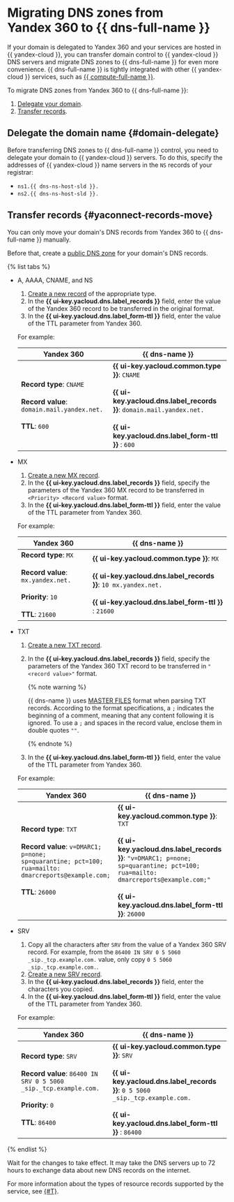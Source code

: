 # Migrating DNS zones from Yandex 360 to {{ dns-full-name }}

If your domain is delegated to Yandex 360 and your services are hosted in {{ yandex-cloud }}, you can transfer domain control to {{ yandex-cloud }} DNS servers and migrate DNS zones to {{ dns-full-name }} for even more convenience. {{ dns-full-name }} is tightly integrated with other {{ yandex-cloud }} services, such as [{{ compute-full-name }}](../../dns/concepts/compute-integration.md).

To migrate DNS zones from Yandex 360 to {{ dns-full-name }}:
1. [Delegate your domain](#domain-delegate).
1. [Transfer records](#yaconnect-records-move).

## Delegate the domain name {#domain-delegate}

Before transferring DNS zones to {{ dns-full-name }} control, you need to delegate your domain to {{ yandex-cloud }} servers. To do this, specify the addresses of {{ yandex-cloud }} name servers in the `NS` records of your registrar:


* `ns1.{{ dns-ns-host-sld }}.`
* `ns2.{{ dns-ns-host-sld }}.`



## Transfer records {#yaconnect-records-move}

You can only move your domain's DNS records from Yandex 360 to {{ dns-full-name }} manually.

Before that, create a [public DNS zone](../../dns/operations/zone-create-public.md) for your domain's DNS records.

{% list tabs %}

- A, AAAA, CNAME, and NS

   1. [Create a new record](../../dns/operations/resource-record-create.md) of the appropriate type.
   1. In the **{{ ui-key.yacloud.dns.label_records }}** field, enter the value of the Yandex 360 record to be transferred in the original format.
   1. In the **{{ ui-key.yacloud.dns.label_form-ttl }}** field, enter the value of the TTL parameter from Yandex 360.

   For example:

   | Yandex 360 | {{ dns-name }} |
   --- | ---
   | **Record type**: `CNAME`</br></br>**Record value**: `domain.mail.yandex.net.`</br></br>**TTL**: `600` | **{{ ui-key.yacloud.common.type }}**: `CNAME`</br></br>**{{ ui-key.yacloud.dns.label_records }}**: `domain.mail.yandex.net.`</br></br>**{{ ui-key.yacloud.dns.label_form-ttl }}** : `600` |

- MX

   1. [Create a new MX record](../../dns/operations/resource-record-create.md).
   1. In the **{{ ui-key.yacloud.dns.label_records }}** field, specify the parameters of the Yandex 360 MX record to be transferred in `<Priority> <Record value>` format.
   1. In the **{{ ui-key.yacloud.dns.label_form-ttl }}** field, enter the value of the TTL parameter from Yandex 360.

   For example:

   | Yandex 360 | {{ dns-name }} |
   --- | ---
   | **Record type**: `MX`</br></br>**Record value**: `mx.yandex.net.`</br></br>**Priority**: `10`</br></br>**TTL**: `21600` | **{{ ui-key.yacloud.common.type }}**: `MX`</br></br>**{{ ui-key.yacloud.dns.label_records }}**: `10 mx.yandex.net.`</br></br>**{{ ui-key.yacloud.dns.label_form-ttl }}** : `21600` |

- TXT

   1. [Create a new TXT record](../../dns/operations/resource-record-create.md).
   1. In the **{{ ui-key.yacloud.dns.label_records }}** field, specify the parameters of the Yandex 360 TXT record to be transferred in `"<record value>"` format.

      {% note warning %}

      {{ dns-name }} uses [MASTER FILES](https://www.ietf.org/rfc/rfc1035.html#section-5) format when parsing TXT records. According to the format specifications, a `;` indicates the beginning of a comment, meaning that any content following it is ignored. To use a `;` and spaces in the record value, enclose them in double quotes `""`.

      {% endnote %}

   1. In the **{{ ui-key.yacloud.dns.label_form-ttl }}** field, enter the value of the TTL parameter from Yandex 360.

   For example:

   | Yandex 360 | {{ dns-name }} |
   --- | ---
   | **Record type**: `TXT`</br></br>**Record value**: `v=DMARC1; p=none;`</br>`sp=quarantine; pct=100;`</br>`rua=mailto: dmarcreports@example.com;`</br></br>**TTL**: `26000` | **{{ ui-key.yacloud.common.type }}**: `TXT`</br></br>**{{ ui-key.yacloud.dns.label_records }}**: `"v=DMARC1; p=none;`</br>`sp=quarantine; pct=100;`</br>`rua=mailto: dmarcreports@example.com;"`</br></br>**{{ ui-key.yacloud.dns.label_form-ttl }}**: `26000` |

- SRV

   1. Copy all the characters after `SRV` from the value of a Yandex 360 SRV record. For example, from the `86400 IN SRV 0 5 5060 _sip._tcp.example.com.` value, only copy `0 5 5060 _sip._tcp.example.com.`.
   1. [Create a new SRV record](../../dns/operations/resource-record-create.md).
   1. In the **{{ ui-key.yacloud.dns.label_records }}** field, enter the characters you copied.
   1. In the **{{ ui-key.yacloud.dns.label_form-ttl }}** field, enter the value of the TTL parameter from Yandex 360.

   For example:

   | Yandex 360 | {{ dns-name }} |
   --- | ---
   | **Record type**: `SRV`</br></br>**Record value**: `86400 IN SRV 0 5 5060 _sip._tcp.example.com.`</br></br>**Priority**: `0`</br></br>**TTL**: `86400` | **{{ ui-key.yacloud.common.type }}**: `SRV`</br></br>**{{ ui-key.yacloud.dns.label_records }}**: `0 5 5060 _sip._tcp.example.com.`</br></br>**{{ ui-key.yacloud.dns.label_form-ttl }}** : `86400` |

{% endlist %}

Wait for the changes to take effect. It may take the DNS servers up to 72 hours to exchange data about new DNS records on the internet.

For more information about the types of resource records supported by the service, see [{#T}](../../dns/concepts/resource-record.md).

